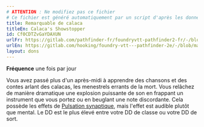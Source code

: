 ```yaml
---
# ATTENTION : Ne modifiez pas ce fichier
# Ce fichier est généré automatiquement par un script d'après les données du module Foundry VTT officiel et de sa traduction
title: Remarquable de calaca
titleEn: Calaca's Showstopper
id: Cf0CDTZvGaYDAXUN
urlFr: https://gitlab.com/pathfinder-fr/foundryvtt-pathfinder2-fr/-/blob/master/data/feats/Cf0CDTZvGaYDAXUN.htm
urlEn: https://gitlab.com/hooking/foundry-vtt---pathfinder-2e/-/blob/master/packs/data/feats.db/calaca-s-showstopper.json
layout: dons
---
```

**Fréquence** une fois par jour

Vous avez passé plus d'un après-midi à apprendre des chansons et des contes arlant des calacas, les menestrels errants de la mort. Vous relâchez de manière dramatique une explosion puissante de son en frappant un instrument que vous portez ou en beuglant une note discordante. Cela possède les effets de [Pulsation synaptique](../sorts/pulsation-synaptique.html), mais l'effet est audible plutôt que mental. Le DD est le plus élevé entre votre DD de classe ou votre DD de sort.

